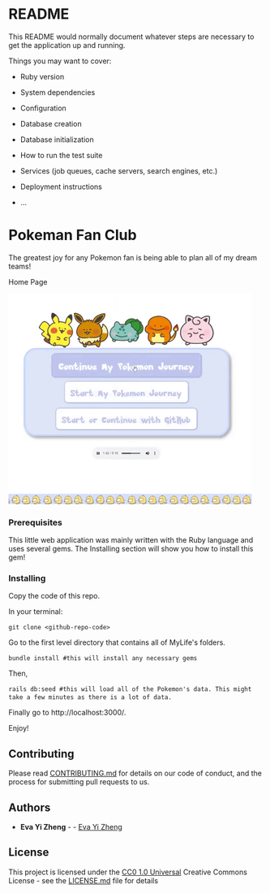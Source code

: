 # README

This README would normally document whatever steps are necessary to get the
application up and running.

Things you may want to cover:

* Ruby version

* System dependencies

* Configuration

* Database creation

* Database initialization

* How to run the test suite

* Services (job queues, cache servers, search engines, etc.)

* Deployment instructions

* ...

# Pokeman Fan Club

The greatest joy for any Pokemon fan is being able to plan all of my dream teams!

Home Page

![Alt text](app/assets/images/readme1.gif?raw=true "Home Page")



### Prerequisites

This little web application was mainly written with the Ruby language and uses several gems. The Installing section will show you how to install this gem! 

### Installing
    
Copy the code of this repo.

In your terminal:

    git clone <github-repo-code>

Go to the first level directory that contains all of MyLife's folders. 

    bundle install #this will install any necessary gems

Then,

    rails db:seed #this will load all of the Pokemon's data. This might take a few minutes as there is a lot of data.

Finally go to http://localhost:3000/. 

Enjoy!

## Contributing

Please read [CONTRIBUTING.md](CONTRIBUTING.md) for details on our code
of conduct, and the process for submitting pull requests to us.


## Authors
 - **Eva Yi Zheng** -  -
    [Eva Yi Zheng](https://github.com/yizheng1709)

## License

This project is licensed under the [CC0 1.0 Universal](LICENSE.md)
Creative Commons License - see the [LICENSE.md](LICENSE.md) file for details


